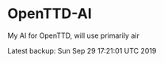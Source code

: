 # OpenTTD-AI
My AI for OpenTTD, will use primarily air

Latest backup: Sun Sep 29 17:21:01 UTC 2019
